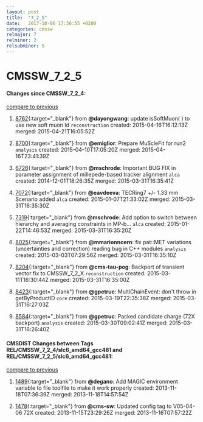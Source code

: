 ```yaml
---
layout: post
title:  "7_2_5"
date:   2017-10-06 17:36:55 +0200
categories: cmssw
relmajor: 7
relminor: 2
relsubminor: 5
---
```


# CMSSW_7_2_5
#### Changes since CMSSW_7_2_4:

[compare to previous](https://github.com/cms-sw/cmssw/compare/CMSSW_7_2_4...CMSSW_7_2_5)



1. [8762](http://github.com/cms-sw/cmssw/pull/8762){:target="_blank"}  from **@dayongwang**: update isSoftMuon( ) to use new soft muon Id `reconstruction`  created: 2015-04-16T16:12:13Z merged: 2015-04-21T16:05:52Z

1. [8700](http://github.com/cms-sw/cmssw/pull/8700){:target="_blank"}  from **@emiglior**: Prepare MuScleFit for run2 `analysis`  created: 2015-04-10T17:05:20Z merged: 2015-04-16T23:41:39Z

1. [6726](http://github.com/cms-sw/cmssw/pull/6726){:target="_blank"}  from **@mschrode**: Important BUG FIX in parameter assignment of millepede-based tracker alignment `alca`  created: 2014-12-01T18:26:35Z merged: 2015-03-31T16:35:41Z

1. [7072](http://github.com/cms-sw/cmssw/pull/7072){:target="_blank"}  from **@eavdeeva**: TECRing7 +/- 1.33 mm Scenario added `alca`  created: 2015-01-07T21:33:02Z merged: 2015-03-31T16:35:30Z

1. [7319](http://github.com/cms-sw/cmssw/pull/7319){:target="_blank"}  from **@mschrode**: Add option to switch between hierarchy and averaging constraints in MP-b... `alca`  created: 2015-01-22T14:46:53Z merged: 2015-03-31T16:35:20Z

1. [8025](http://github.com/cms-sw/cmssw/pull/8025){:target="_blank"}  from **@mmarionncern**: fix pat::MET variations (uncertainties and correction) reading bug in C++ modules `analysis`  created: 2015-03-03T07:29:56Z merged: 2015-03-31T16:35:10Z

1. [8204](http://github.com/cms-sw/cmssw/pull/8204){:target="_blank"}  from **@cms-tau-pog**: Backport of transient vector fix to CMSSW_7_2_X `reconstruction`  created: 2015-03-11T16:30:44Z merged: 2015-03-31T16:35:00Z

1. [8423](http://github.com/cms-sw/cmssw/pull/8423){:target="_blank"}  from **@gpetruc**: MultiChainEvent: don't throw in getByProductID `core`  created: 2015-03-19T22:35:38Z merged: 2015-03-31T16:27:03Z

1. [8584](http://github.com/cms-sw/cmssw/pull/8584){:target="_blank"}  from **@gpetruc**: Packed candidate charge (72X backport) `analysis`  created: 2015-03-30T09:02:41Z merged: 2015-03-31T16:26:40Z

#### CMSDIST Changes between Tags REL/CMSSW_7_2_4/slc6_amd64_gcc481 and REL/CMSSW_7_2_5/slc6_amd64_gcc481:

[compare to previous](https://github.com/cms-sw/cmsdist/compare/REL/CMSSW_7_2_4/slc6_amd64_gcc481...REL/CMSSW_7_2_5/slc6_amd64_gcc481)



1. [1489](http://github.com/cms-sw/cmssw/pull/1489){:target="_blank"}  from **@degano**: Add MAGIC environment variable to file toolfile to make it work properly created: 2013-11-18T07:36:39Z merged: 2013-11-18T14:57:54Z

1. [1478](http://github.com/cms-sw/cmssw/pull/1478){:target="_blank"}  from **@cms-sw**: Updated config tag to V05-04-06 72X created: 2013-11-15T23:29:26Z merged: 2013-11-16T07:57:22Z
